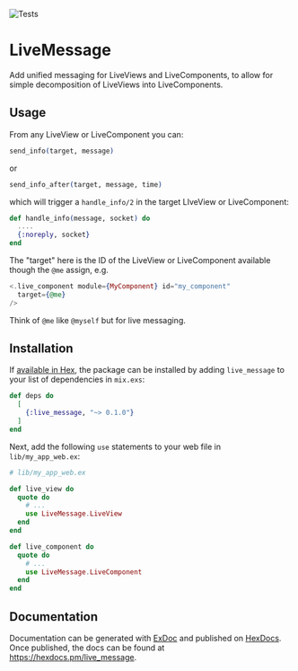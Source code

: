 ![Tests](https://github.com/Dyad-AI/live_message/actions/workflows/tests.yml/badge.svg)

# LiveMessage

Add unified messaging for LiveViews and LiveComponents, to allow for simple decomposition of LiveViews into LiveComponents.

## Usage

From any LiveView or LiveComponent you can:

```elixir
send_info(target, message)
```

or

```elixir
send_info_after(target, message, time)
```

which will trigger a `handle_info/2` in the target LIveView or LiveComponent:

```elixir
def handle_info(message, socket) do
  ....
  {:noreply, socket}
end
```

The "target" here is the ID of the LiveView or LiveComponent available though the `@me` assign, e.g.

```heex
<.live_component module={MyComponent} id="my_component"
  target={@me}
/>
```

Think of `@me` like `@myself` but for live messaging.

## Installation

If [available in Hex](https://hex.pm/docs/publish), the package can be installed
by adding `live_message` to your list of dependencies in `mix.exs`:

```elixir
def deps do
  [
    {:live_message, "~> 0.1.0"}
  ]
end
```

Next, add the following `use` statements to your web file in `lib/my_app_web.ex`:

```elixir
# lib/my_app_web.ex

def live_view do
  quote do
    # ...
    use LiveMessage.LiveView
  end
end

def live_component do
  quote do
    # ...
    use LiveMessage.LiveComponent
  end
end
```

## Documentation

Documentation can be generated with [ExDoc](https://github.com/elixir-lang/ex_doc)
and published on [HexDocs](https://hexdocs.pm). Once published, the docs can
be found at <https://hexdocs.pm/live_message>.

